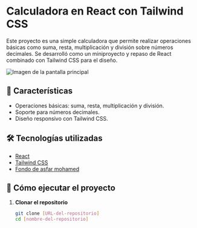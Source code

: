 # Calculadora en React con Tailwind CSS

Este proyecto es una simple calculadora que permite realizar operaciones básicas como suma, resta, multiplicación y división sobre números decimales. Se desarrolló como un miniproyecto y repaso de React combinado con Tailwind CSS para el diseño.

![Imagen de la pantalla principal](assets\muestra.png)

## 🌟 Características

- Operaciones básicas: suma, resta, multiplicación y división.
- Soporte para números decimales.
- Diseño responsivo con Tailwind CSS.

## 🛠️ Tecnologías utilizadas

- [React](https://reactjs.org/)
- [Tailwind CSS](https://tailwindcss.com/)
- [Fondo de asfar mohamed](https://codepen.io/asfarmed)

## 🚀 Cómo ejecutar el proyecto

1. **Clonar el repositorio**

   ```bash
   git clone [URL-del-repositorio]
   cd [nombre-del-repositorio]

